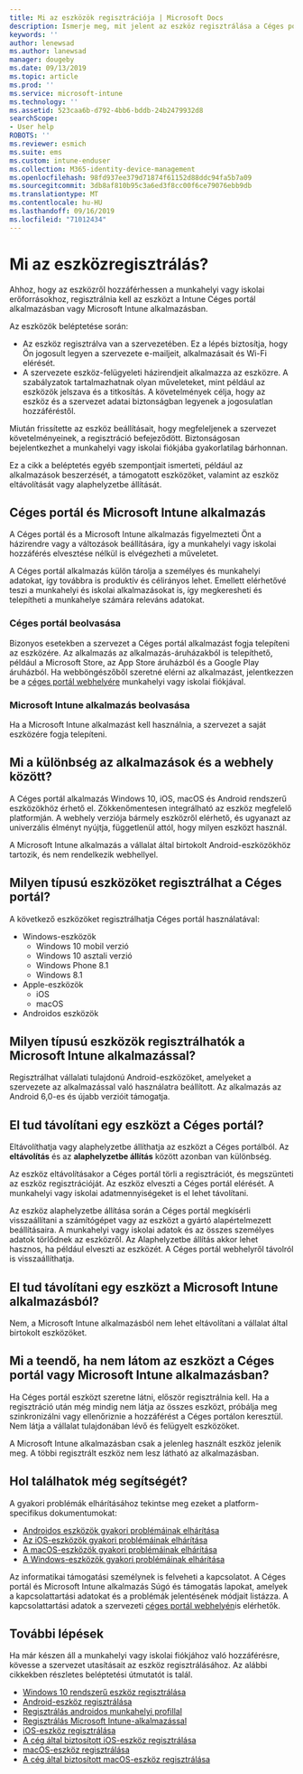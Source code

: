 ```yaml
---
title: Mi az eszközök regisztrációja | Microsoft Docs
description: Ismerje meg, mit jelent az eszköz regisztrálása a Céges portál és a Microsoft Intune alkalmazásban.
keywords: ''
author: lenewsad
ms.author: lanewsad
manager: dougeby
ms.date: 09/13/2019
ms.topic: article
ms.prod: ''
ms.service: microsoft-intune
ms.technology: ''
ms.assetid: 523caa6b-d792-4bb6-bddb-24b2479932d8
searchScope:
- User help
ROBOTS: ''
ms.reviewer: esmich
ms.suite: ems
ms.custom: intune-enduser
ms.collection: M365-identity-device-management
ms.openlocfilehash: 98fd937ee379d71874f61152d88ddc94fa5b7a09
ms.sourcegitcommit: 3db8af810b95c3a6ed3f8cc00f6ce79076ebb9db
ms.translationtype: MT
ms.contentlocale: hu-HU
ms.lasthandoff: 09/16/2019
ms.locfileid: "71012434"
---
```

# <a name="what-is-device-enrollment"></a>Mi az eszközregisztrálás?
Ahhoz, hogy az eszközről hozzáférhessen a munkahelyi vagy iskolai erőforrásokhoz, regisztrálnia kell az eszközt a Intune Céges portál alkalmazásban vagy Microsoft Intune alkalmazásban. 

Az eszközök beléptetése során:

* Az eszköz regisztrálva van a szervezetében. Ez a lépés biztosítja, hogy Ön jogosult legyen a szervezete e-mailjeit, alkalmazásait és Wi-Fi elérését. 
* A szervezete eszköz-felügyeleti házirendjeit alkalmazza az eszközre. A szabályzatok tartalmazhatnak olyan műveleteket, mint például az eszközök jelszava és a titkosítás. A követelmények célja, hogy az eszköz és a szervezet adatai biztonságban legyenek a jogosulatlan hozzáféréstől.

Miután frissítette az eszköz beállításait, hogy megfeleljenek a szervezet követelményeinek, a regisztráció befejeződött. Biztonságosan bejelentkezhet a munkahelyi vagy iskolai fiókjába gyakorlatilag bárhonnan.  

Ez a cikk a beléptetés egyéb szempontjait ismerteti, például az alkalmazások beszerzését, a támogatott eszközöket, valamint az eszköz eltávolítását vagy alaphelyzetbe állítását.  

## <a name="company-portal-and-microsoft-intune-app"></a>Céges portál és Microsoft Intune alkalmazás

A Céges portál és a Microsoft Intune alkalmazás figyelmezteti Önt a házirendre vagy a változások beállítására, így a munkahelyi vagy iskolai hozzáférés elvesztése nélkül is elvégezheti a műveletet. 

A Céges portál alkalmazás külön tárolja a személyes és munkahelyi adatokat, így továbbra is produktív és célirányos lehet. Emellett elérhetővé teszi a munkahelyi és iskolai alkalmazásokat is, így megkeresheti és telepítheti a munkahelye számára releváns adatokat.  

### <a name="get-company-portal"></a>Céges portál beolvasása

Bizonyos esetekben a szervezet a Céges portál alkalmazást fogja telepíteni az eszközére. Az alkalmazás az alkalmazás-áruházakból is telepíthető, például a Microsoft Store, az App Store áruházból és a Google Play áruházból. Ha webböngészőből szeretné elérni az alkalmazást, jelentkezzen be a [céges portál webhelyére](https://go.microsoft.com/fwlink/?linkid=2010980) munkahelyi vagy iskolai fiókjával.  

### <a name="get-microsoft-intune-app"></a>Microsoft Intune alkalmazás beolvasása

Ha a Microsoft Intune alkalmazást kell használnia, a szervezet a saját eszközére fogja telepíteni.  

## <a name="whats-the-difference-between-the-apps-and-the-website"></a>Mi a különbség az alkalmazások és a webhely között?
A Céges portál alkalmazás Windows 10, iOS, macOS és Android rendszerű eszközökhöz érhető el. Zökkenőmentesen integrálható az eszköz megfelelő platformján. A webhely verziója bármely eszközről elérhető, és ugyanazt az univerzális élményt nyújtja, függetlenül attól, hogy milyen eszközt használ. 

A Microsoft Intune alkalmazás a vállalat által birtokolt Android-eszközökhöz tartozik, és nem rendelkezik webhellyel.  

## <a name="what-kind-of-devices-can-you-enroll-with-company-portal"></a>Milyen típusú eszközöket regisztrálhat a Céges portál?
A következő eszközöket regisztrálhatja Céges portál használatával:  

- Windows-eszközök
  - Windows 10 mobil verzió
  - Windows 10 asztali verzió
  - Windows Phone 8.1
  - Windows 8.1
- Apple-eszközök
    - iOS
    - macOS
- Androidos eszközök


## <a name="what-kind-of-devices-can-you-enroll-with-the-microsoft-intune-app"></a>Milyen típusú eszközök regisztrálhatók a Microsoft Intune alkalmazással?  
Regisztrálhat vállalati tulajdonú Android-eszközöket, amelyeket a szervezete az alkalmazással való használatra beállított. Az alkalmazás az Android 6,0-es és újabb verzióit támogatja. 

## <a name="can-you-remove-a-device-from-the-company-portal"></a>El tud távolítani egy eszközt a Céges portál?
Eltávolíthatja vagy alaphelyzetbe állíthatja az eszközt a Céges portálból. Az **eltávolítás** és az **alaphelyzetbe állítás** között azonban van különbség.

Az eszköz eltávolításakor a Céges portál törli a regisztrációt, és megszünteti az eszköz regisztrációját. Az eszköz elveszti a Céges portál elérését. A munkahelyi vagy iskolai adatmennyiségeket is el lehet távolítani. 

Az eszköz alaphelyzetbe állítása során a Céges portál megkísérli visszaállítani a számítógépet vagy az eszközt a gyártó alapértelmezett beállításaira. A munkahelyi vagy iskolai adatok és az összes személyes adatok törlődnek az eszközről. Az Alaphelyzetbe állítás akkor lehet hasznos, ha például elveszti az eszközét. A Céges portál webhelyről távolról is visszaállíthatja.  

## <a name="can-you-remove-a-device-from-the-microsoft-intune-app"></a>El tud távolítani egy eszközt a Microsoft Intune alkalmazásból?
Nem, a Microsoft Intune alkalmazásból nem lehet eltávolítani a vállalat által birtokolt eszközöket.  

## <a name="what-if-i-cant-see-my-device-in-the-company-portal-or-microsoft-intune-app"></a>Mi a teendő, ha nem látom az eszközt a Céges portál vagy Microsoft Intune alkalmazásban?
Ha Céges portál eszközt szeretne látni, először regisztrálnia kell. Ha a regisztráció után még mindig nem látja az összes eszközt, próbálja meg szinkronizálni vagy ellenőriznie a hozzáférést a Céges portálon keresztül. Nem látja a vállalat tulajdonában lévő és felügyelt eszközöket.

A Microsoft Intune alkalmazásban csak a jelenleg használt eszköz jelenik meg. A többi regisztrált eszköz nem lesz látható az alkalmazásban.  

## <a name="where-else-can-i-go-for-help"></a>Hol találhatok még segítségét?  
A gyakori problémák elhárításához tekintse meg ezeket a platform-specifikus dokumentumokat:  

- [Androidos eszközök gyakori problémáinak elhárítása](check-compliance-on-your-device-android.md)  
- [Az iOS-eszközök gyakori problémáinak elhárítása](troubleshoot-your-device-ios.md)
- [A macOS-eszközök gyakori problémáinak elhárítása](troubleshoot-your-device-macos.md)
- [A Windows-eszközök gyakori problémáinak elhárítása](troubleshoot-your-device-windows.md)

Az informatikai támogatási személynek is felveheti a kapcsolatot. A Céges portál és Microsoft Intune alkalmazás Súgó és támogatás lapokat, amelyek a kapcsolattartási adatokat és a problémák jelentésének módjait listázza. A kapcsolattartási adatok a szervezeti [céges portál webhelyén](https://go.microsoft.com/fwlink/?linkid=2010980)is elérhetők.  

## <a name="next-steps"></a>További lépések  

Ha már készen áll a munkahelyi vagy iskolai fiókjához való hozzáférésre, kövesse a szervezet utasításait az eszköz regisztrálásához. Az alábbi cikkekben részletes beléptetési útmutatót is talál.

* [Windows 10 rendszerű eszköz regisztrálása](enroll-windows-10-device.md)
* [Android-eszköz regisztrálása](enroll-device-android-company-portal.md)
* [Regisztrálás androidos munkahelyi profillal](enroll-device-android-work-profile.md)
* [Regisztrálás Microsoft Intune-alkalmazással](enroll-device-android-microsoft-intune-app.md)
* [iOS-eszköz regisztrálása](enroll-your-device-in-intune-ios.md)
* [A cég által biztosított iOS-eszköz regisztrálása](enroll-your-device-dep-ios.md)
* [macOS-eszköz regisztrálása](enroll-your-device-in-intune-macos-cp.md)
* [A cég által biztosított macOS-eszköz regisztrálása](enroll-company-device-macos.md)


